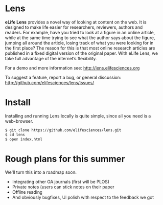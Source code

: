 # Lens

**eLife Lens** provides a novel way of looking at content on the web. It is designed to make life easier for researchers, reviewers, authors and readers. For example, have you tried to look at a figure in an online article, while at the same time trying to see what the author says about the figure, jumping all around the article, losing track of what you were looking for in the first place? The reason for this is that most online research articles are published in a fixed digital version of the original paper. With eLife Lens, we take full advantage of the internet’s flexibility.

For a demo and more information see: http://lens.elifesciences.org

To suggest a feature, report a bug, or general discussion: http://github.com/elifesciences/lens/issues/


# Install

Installing and running Lens locally is quite simple, since all you need is a web-browser.

```bash
$ git clone https://github.com/elifesciences/lens.git
$ cd lens
$ open index.html
```

# Rough plans for this summer

We'll turn this into a roadmap soon.

- Integrating other OA journals (first will be PLOS)
- Private notes (users can stick notes on their paper
- Offline reading
- And obviously bugfixes, UI polish with respect to the feedback we got
